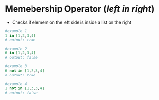 # Memebership Operator (*left in right*)

* Checks if element on the left side is inside a list on the right

```elixir
#example 1
1 in [1,2,3,4]
# output: true
```

```elixir
#example 2
6 in [1,2,3,4]
# output: false
```

```elixir
#example 3
6 not in [1,2,3,4]
# output: true
```

```elixir
#example 4
1 not in [1,2,3,4]
# output: false
```
